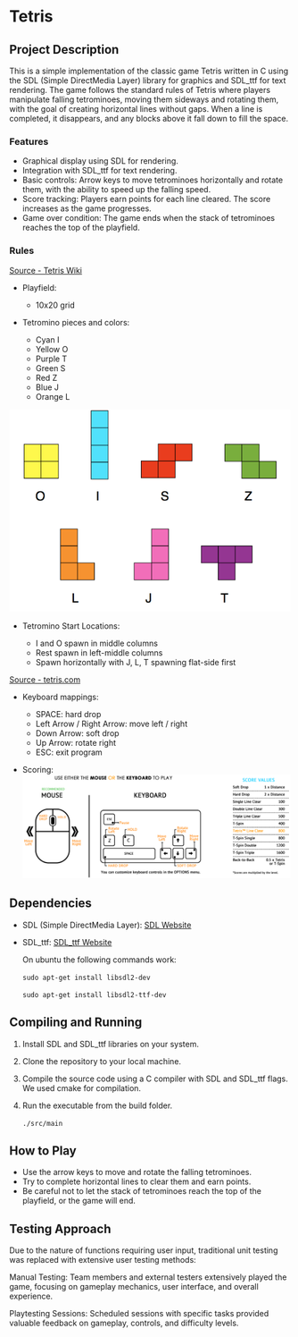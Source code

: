 # Tetris

## Project Description

This is a simple implementation of the classic game Tetris written in C using the SDL (Simple DirectMedia Layer) library for graphics and SDL_ttf for text rendering. The game follows the standard rules of Tetris where players manipulate falling tetrominoes, moving them sideways and rotating them, with the goal of creating horizontal lines without gaps. When a line is completed, it disappears, and any blocks above it fall down to fill the space.

### Features

- Graphical display using SDL for rendering.
- Integration with SDL_ttf for text rendering.
- Basic controls: Arrow keys to move tetrominoes horizontally and rotate them, with the ability to speed up the falling speed.
- Score tracking: Players earn points for each line cleared. The score increases as the game progresses.
- Game over condition: The game ends when the stack of tetrominoes reaches the top of the playfield.

### Rules

[Source - Tetris Wiki](https://tetris.fandom.com/wiki/Tetris_Guideline)

- Playfield:

  - 10x20 grid

- Tetromino pieces and colors:
  - Cyan I
  - Yellow O
  - Purple T
  - Green S
  - Red Z
  - Blue J
  - Orange L

![Tetris Pieces](./images/tetris_pieces.png)

- Tetromino Start Locations:

  - I and O spawn in middle columns
  - Rest spawn in left-middle columns
  - Spawn horizontally with J, L, T spawning flat-side first

[Source - tetris.com](https://tetris.com/play-tetris)

- Keyboard mappings:

  - SPACE: hard drop
  - Left Arrow / Right Arrow: move left / right
  - Down Arrow: soft drop
  - Up Arrow: rotate right
  - ESC: exit program

- Scoring: ![Tetris Scoring](./images/tetris_controls_and_scoring.png)

## Dependencies

- SDL (Simple DirectMedia Layer): [SDL Website](https://www.libsdl.org/)
- SDL_ttf: [SDL_ttf Website](https://www.libsdl.org/projects/SDL_ttf/)

  On ubuntu the following commands work:

  `sudo apt-get install libsdl2-dev`

  `sudo apt-get install libsdl2-ttf-dev`

## Compiling and Running

1. Install SDL and SDL_ttf libraries on your system.
2. Clone the repository to your local machine.
3. Compile the source code using a C compiler with SDL and SDL_ttf flags. We used cmake for compilation.
4. Run the executable from the build folder.

   `./src/main`

## How to Play

- Use the arrow keys to move and rotate the falling tetrominoes.
- Try to complete horizontal lines to clear them and earn points.
- Be careful not to let the stack of tetrominoes reach the top of the playfield, or the game will end.

## Testing Approach

Due to the nature of functions requiring user input, traditional unit testing was replaced with extensive user testing methods:

Manual Testing: Team members and external testers extensively played the game, focusing on gameplay mechanics, user interface, and overall experience.

Playtesting Sessions: Scheduled sessions with specific tasks provided valuable feedback on gameplay, controls, and difficulty levels.
